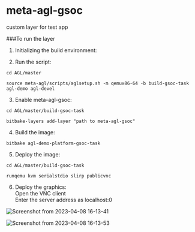 # meta-agl-gsoc
custom layer for test app


###To run the layer

1. Initializing the build environment:

2. Run the script: 
```shell
cd AGL/master
```
```shell
source meta-agl/scripts/aglsetup.sh -m qemux86-64 -b build-gsoc-task agl-demo agl-devel 
```

3. Enable meta-agl-gsoc: 
```shell
cd AGL/master/build-gsoc-task 
```
```shell
bitbake-layers add-layer "path to meta-agl-gsoc" 
```
4. Build the image: 
```shell
bitbake agl-demo-platform-gsoc-task 
```

5. Deploy the image: 
```shell
cd AGL/master/build-gsoc-task 
```
```shell
runqemu kvm serialstdio slirp publicvnc 
```

6. Deploy the graphics: \
  Open the VNC client \
  Enter the server address as localhost:0 
  
![Screenshot from 2023-04-08 16-13-41](https://user-images.githubusercontent.com/96018337/230718782-8a0bb398-3bd3-4de7-9030-46d27022ff9e.png)

![Screenshot from 2023-04-08 16-13-53](https://user-images.githubusercontent.com/96018337/230718786-3ab52a76-8e20-47e9-9004-4a78c803de7e.png)
